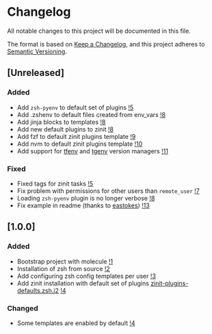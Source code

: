 # Changelog
All notable changes to this project will be documented in this file.

The format is based on [Keep a Changelog](https://keepachangelog.com/en/1.0.0/),
and this project adheres to [Semantic Versioning](https://semver.org/spec/v2.0.0.html).

## [Unreleased]

### Added

* Add `zsh-pyenv` to default set of plugins [!5](https://github.com/nekeal/ansible-role-zsh/pull/5)
* Add .zshenv to default files created from env_vars [!8](https://github.com/nekeal/ansible-role-zsh/pull/8)
* Add jinja blocks to templates [!8](https://github.com/nekeal/ansible-role-zsh/pull/8)
* Add new default plugins to zinit [!8](https://github.com/nekeal/ansible-role-zsh/pull/8)
* Add fzf to default zinit plugins template [!9](https://github.com/nekeal/ansible-role-zsh/pull/9)
* Add nvm to default zinit plugins template [!10](https://github.com/nekeal/ansible-role-zsh/pull/10)
* Add support for [tfenv](https://github.com/tfutils/tfenv) and [tgenv](https://github.com/cunymatthieu/tgenv/tree/master/bin) version managers [!11](https://github.com/nekeal/ansible-role-zsh/pull/11)

### Fixed

* Fixed tags for zinit tasks [!5](https://github.com/nekeal/ansible-role-zsh/pull/5)
* Fix problem with permissions for other users than `remote_user` [!7](https://github.com/nekeal/ansible-role-zsh/pull/5)
* Loading `zsh-pyenv` plugin is no longer verbose [!8](https://github.com/nekeal/ansible-role-zsh/pull/8)
* Fix example in readme (thanks to [eastokes](https://github.com/eastokes)) [!13](https://github.com/nekeal/ansible-role-zsh/pull/13)

## [1.0.0]

### Added
* Bootstrap project with molecule [!1](https://github.com/nekeal/ansible-role-zsh/pull/1)
* Installation of zsh from source [!2](https://github.com/nekeal/ansible-role-zsh/pull/2)
* Add configuring zsh config templates per user [!3](https://github.com/nekeal/ansible-role-zsh/pull/3)
* Add zinit installation with default set of plugins [zinit-plugins-defaults.zsh.j2](./templates/zinit-plugins-default.zsh.j2) [!4](https://github.com/nekeal/ansible-role-zsh/pull/4)

### Changed
* Some templates are enabled by default [!4](https://github.com/nekeal/ansible-role-zsh/pull/4)
